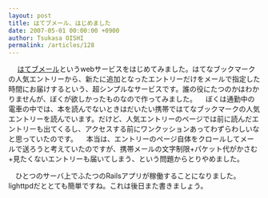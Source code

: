 ```yaml
---
layout: post
title: はてブメール、はじめました
date: 2007-05-01 00:00:00 +0900
author: Tsukasa OISHI
permalink: /articles/128
---
```


　 [はてブメール](http://hatebumail.kaeruspoon.net/)というwebサービスをはじめてみました。はてなブックマークの人気エントリーから、新たに追加となったエントリーだけをメールで指定した時間にお届けするという、超シンプルなサービスです。誰の役にたつのかはわかりませんが、ぼくが欲しかったものなので作ってみました。
　ぼくは通勤中の電車の中では、本を読んでないときはだいたい携帯ではてなブックマークの人気エントリーを読んでいます。だけど、人気エントリーのページでは前に読んだエントリーも出てくるし、アクセスする前にワンクッションあってわずらわしいなと思っていたのです。
　本当は、エントリーのページ自体をクロールしてメールで送ろうと考えていたのですが、携帯メールの文字制限+パケット代がかさむ+見たくないエントリーも届いてしまう、という問題からとりやめました。

　ひとつのサーバ上でふたつのRailsアプリが稼働することになりました。lighttpdだととても簡単ですね。これは後日また書きましょう。


